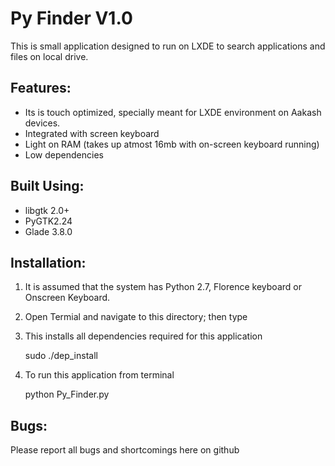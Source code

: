 Py Finder V1.0
===========

This is small application designed to run on LXDE to search applications and files on local drive.


Features:
---------
* Its is touch optimized, specially meant for LXDE environment on Aakash devices.
* Integrated with screen keyboard
* Light on RAM (takes up atmost 16mb with on-screen keyboard running)
* Low dependencies


Built Using:
------------

* libgtk 2.0+
* PyGTK2.24 
* Glade 3.8.0


Installation:
-------------

1. It is assumed that the system has Python 2.7, Florence keyboard or Onscreen Keyboard.

2. Open Termial and navigate to this directory; then type 

3. This installs all dependencies required for this application 

    sudo ./dep_install

4. To run this application from terminal

    python Py_Finder.py
	
	
Bugs:
-----

Please report all bugs and shortcomings here on github
